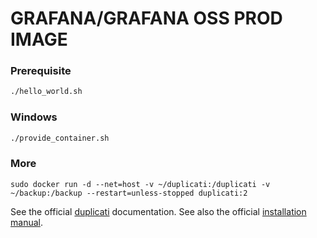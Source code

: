 # GRAFANA/GRAFANA OSS PROD IMAGE

### Prerequisite


```bash
./hello_world.sh
```

### Windows

```bash
./provide_container.sh
```

### More

```
sudo docker run -d --net=host -v ~/duplicati:/duplicati -v ~/backup:/backup --restart=unless-stopped duplicati:2
```

See the official
[duplicati](https://duplicati.readthedocs.io/en/latest/)
documentation.
See also the official
[installation manual](https://duplicati.readthedocs.io/en/latest/02-installation/).

